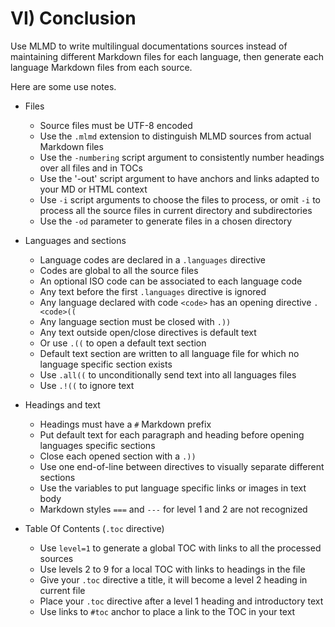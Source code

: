 # VI) Conclusion<A id="a78"></A>

Use MLMD to write multilingual documentations sources instead of maintaining different Markdown
files for each language, then generate each language Markdown files from each source.

Here are some use notes.

- Files
  - Source files must be UTF-8 encoded
  - Use the `.mlmd` extension to distinguish MLMD sources from actual Markdown files
  - Use the `-numbering` script argument to consistently number headings over all files and in TOCs
  - Use the '-out' script argument to have anchors and links adapted to your MD or HTML context
  - Use `-i` script arguments to choose the files to process, or omit `-i` to process all the
    source files in current directory and subdirectories
  - Use the `-od` parameter to generate files in a chosen directory

- Languages and sections
  - Language codes are declared in a `.languages` directive
  - Codes are global to all the source files
  - An optional ISO code can be associated to each language code
  - Any text before the first `.languages` directive is ignored
  - Any language declared with code `<code>` has an opening directive `.<code>((`
  - Any language section must be closed with `.))`
  - Any text outside open/close directives is default text
  - Or use `.((` to open a default text section
  - Default text section are written to all language file for which no language specific section exists
  - Use `.all((` to unconditionally send text into all languages files
  - Use `.!((` to ignore text

- Headings and text
  - Headings must have a `#` Markdown prefix
  - Put default text for each paragraph and heading before opening languages specific sections
  - Close each opened section with a `.))`
  - Use one end-of-line between directives to visually separate different sections
  - Use the variables to put language specific links or images in text body
  - Markdown styles `===` and `---` for level 1 and 2 are not recognized

- Table Of Contents (`.toc` directive)
  - Use `level=1` to generate a global TOC with links to all the processed sources
  - Use levels 2 to 9 for a local TOC with links to headings in the file
  - Give your `.toc` directive a title, it will become a level 2 heading in current file
  - Place your `.toc` directive after a level 1 heading and introductory text
  - Use links to `#toc` anchor to place a link to the TOC in your text

